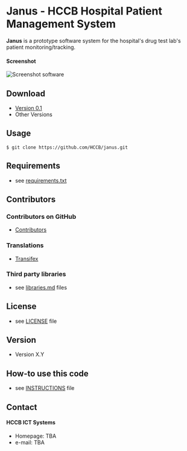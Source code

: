Janus - HCCB Hospital Patient Management System
======
**Janus** is a prototype software system for the hospital's drug test lab's patient monitoring/tracking. 


#### Screenshot
![Screenshot software](http://url/screenshot-software.png "screenshot software")

## Download
* [Version 0.1](https://github.com/HCCB/janus/archive/master.zip)
* Other Versions

## Usage
```
$ git clone https://github.com/HCCB/janus.git
```

## Requirements
* see [requirements.txt](https://github.com/HCCB/janus/blob/master/requirements.txt)

## Contributors

### Contributors on GitHub
* [Contributors](https://github.com/HCCB/janus/graphs/contributors)

### Translations
* [Transifex](https://www.transifex.com/projects/p/janus/)

### Third party libraries
* see [libraries.md](https://github.com/HCCB/janus/blob/master/libraries.md) files

## License 
* see [LICENSE](https://github.com/HCCB/janus/blob/master/LICENSE) file

## Version 
* Version X.Y

## How-to use this code
* see [INSTRUCTIONS](https://github.com/HCCB/janus/blob/master/INSTRUCTIONS.md) file

## Contact
#### HCCB ICT Systems
* Homepage: TBA
* e-mail: TBA

